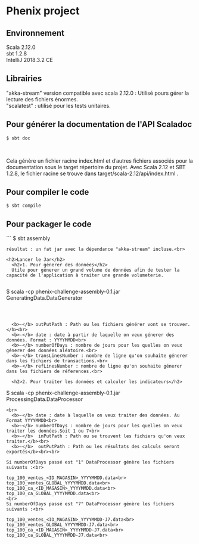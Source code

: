 <h1>Phenix project</h1>

<h2>Environnement</h2>
Scala 2.12.0<br>
sbt 1.2.8<br>
IntelliJ 2018.3.2 CE<br>

<h2>Librairies</h2>
"akka-stream" version compatible avec scala 2.12.0 : Utilisé pours gérer la lecture des fichiers énormes.<br>
"scalatest" : utilisé pour les tests unitaires.<br>



<h2>Pour générer la documentation de l'API Scaladoc</h2>

  ```
  $ sbt doc
  
```

<br>

Cela génère un fichier racine index.html et d’autres fichiers associés pour la documentation sous le target répertoire du projet. Avec Scala 2.12 et SBT 1.2.8, le fichier racine se trouve dans target/scala-2.12/api/index.html .
<h2>Pour compiler le code</h2>

  ```
  $ sbt compile
  
```
<h2>Pour packager le code</h2>
  ```
  $ sbt assembly
  
```
résultat : un fat jar avec la dépendance "akka-stream" incluse.<br>

<h2>Lancer le Jar</h2>
  <h2>1. Pour génerer des données</h2>
  Utile pour génerer un grand volume de données afin de tester la capacité de l'application à traiter une grande volumeterie.
  
  ```
$ scala -cp phenix-challenge-assembly-0.1.jar GeneratingData.DataGenerator <outPutPath> <date> <numberOfDays> <transLinesNumber> <refLinesNumber> 

```



  <b>-</b> outPutPath : Path ou les fichiers générer vont se trouver.</b><br>
  <b>-</b> date : date à partir de laquelle on veux génerer des données. Format : YYYYMMDD<br>
  <b>-</b> numberOfDays : nombre de jours pour les quelles on veux génerer des données aléatoire.<br> 
  <b>-</b> transLinesNumber : nombre de ligne qu'on souhaite génerer dans les fichiers de transactions.<br>
  <b>-</b> refLinesNumber : nombre de ligne qu'on souhaite génerer dans les fichiers de réferences.<br>

  <h2>2. Pour traiter les données et calculer les indicateurs</h2>

  ```
$ scala -cp phenix-challenge-assembly-0.1.jar ProcessingData.DataProcessor <date> <numberOfDays> <inPutPath> <outPutPath>

```
<br>
  <b>-</b> date : date à laquelle on veux traiter des données. Au Format YYYYMMDD<br>
  <b>-</b> numberOfDays : nombre de jours pour les quelles on veux traiter les données.Soit 1 ou 7<br>
  <b>-</b>  inPutPath : Path ou se trouvent les fichiers qu'on veux traiter.</b><br>
  <b>-</b>  outPutPath : Path ou les résultats des calculs seront exportés</b><br><br>
  
Si numberOfDays passé est "1" DataProcessor génère les fichiers suivants :<br>

top_100_ventes_<ID_MAGASIN>_YYYYMMDD.data<br>
top_100_ventes_GLOBAL_YYYYMMDD.data<br>
top_100_ca_<ID_MAGASIN>_YYYYMMDD.data<br>
top_100_ca_GLOBAL_YYYYMMDD.data<br>
<br>
Si numberOfDays passé est "7" DataProcessor génère les fichiers suivants :<br>

top_100_ventes_<ID_MAGASIN>_YYYYMMDD-J7.data<br>
top_100_ventes_GLOBAL_YYYYMMDD-J7.data<br>
top_100_ca_<ID_MAGASIN>_YYYYMMDD-J7.data<br>
top_100_ca_GLOBAL_YYYYMMDD-J7.data<br>



